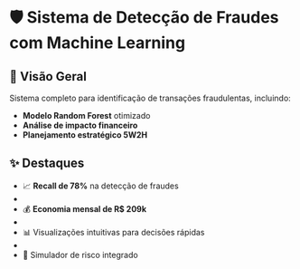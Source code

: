 # 🛡️ Sistema de Detecção de Fraudes com Machine Learning


## 📌 Visão Geral


Sistema completo para identificação de transações fraudulentas, incluindo:

- **Modelo Random Forest** otimizado
- **Análise de impacto financeiro**
- **Planejamento estratégico 5W2H**

## ✨ Destaques


- 📈 **Recall de 78%** na detecção de fraudes
- 
- 💰 **Economia mensal de R$ 209k**
- 
- 📊 Visualizações intuitivas para decisões rápidas
- 
- 🤖 Simulador de risco integrado
  

